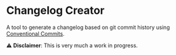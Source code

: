 # Changelog Creator

A tool to generate a changelog based on git commit history using
[Conventional Commits](https://www.conventionalcommits.org/en/v1.0.0/).

⚠️ **Disclaimer**: This is very much a work in progress.